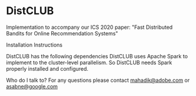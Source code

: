 # DistCLUB
Implementation to accompany our ICS 2020 paper: "Fast Distributed Bandits for Online Recommendation Systems"

Installation Instructions

DistCLUB has the following dependencies
DistCLUB uses Apache Spark to implement to the cluster-level parallelism. So DistCLUB needs Spark properly installed and configured.


Who do I talk to?
For any questions please contact mahadik@adobe.com or asabne@google.com
